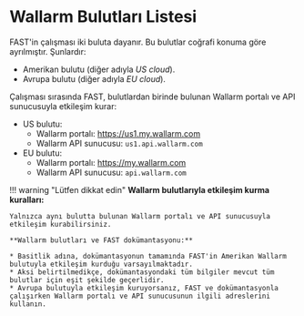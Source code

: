 #   Wallarm Bulutları Listesi

FAST'in çalışması iki buluta dayanır. Bu bulutlar coğrafi konuma göre ayrılmıştır. Şunlardır:
* Amerikan bulutu (diğer adıyla *US cloud*).
* Avrupa bulutu (diğer adıyla *EU cloud*).

Çalışması sırasında FAST, bulutlardan birinde bulunan Wallarm portalı ve API sunucusuyla etkileşim kurar:
* US bulutu:
    * Wallarm portalı: <https://us1.my.wallarm.com>
    * Wallarm API sunucusu: `us1.api.wallarm.com`
* EU bulutu:
    * Wallarm portalı: <https://my.wallarm.com>
    * Wallarm API sunucusu: `api.wallarm.com`

!!! warning "Lütfen dikkat edin"
    **Wallarm bulutlarıyla etkileşim kurma kuralları:**
        
    Yalnızca aynı bulutta bulunan Wallarm portalı ve API sunucusuyla etkileşim kurabilirsiniz.
        
    **Wallarm bulutları ve FAST dokümantasyonu:** 

    * Basitlik adına, dokümantasyonun tamamında FAST'in Amerikan Wallarm bulutuyla etkileşim kurduğu varsayılmaktadır.
    * Aksi belirtilmedikçe, dokümantasyondaki tüm bilgiler mevcut tüm bulutlar için eşit şekilde geçerlidir.   
    * Avrupa bulutuyla etkileşim kuruyorsanız, FAST ve dokümantasyonla çalışırken Wallarm portalı ve API sunucusunun ilgili adreslerini kullanın.